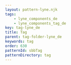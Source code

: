 ```yaml
---
layout: pattern-lyne.njk
tags: 
    - lyne_components_de
    - lyne_components_tag_de
key: tag-lyne_de
title: Tag
parent: tag-folder-lyne_de
keywords: tag
order: 630
patternId: sbbTag
patternDirectory: tag
---
```

